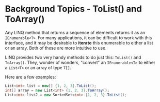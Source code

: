 [//]: # (GENERATED FILE -- DO NOT EDIT)
# Background Topics - ToList() and ToArray()

Any LINQ method that returns a sequence of elements returns it as an `IEnumerable<T>`. For many applications, it can be difficult to work with this interface, and it may be desirable to **iterate** this enumerable to either a list or an array. Both of these are more intuitive to use.

LINQ provides two very handy methods to do just this: `ToList()` and `ToArray()`. They, wonder of wonders, "convert" an `IEnumerable<T>` to either a `List<T>` or an array of type `T[]`.

Here are a few examples:

```csharp
List<int> list = new[] {1, 2, 3}.ToList();
int[] array = new List<int> {1, 2, 3}.ToArray();
List<int> list2 = new SortedSet<int> {1, 2, 3}.ToList();
```